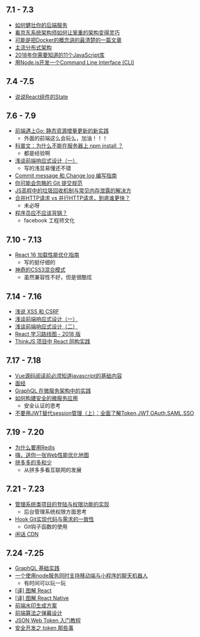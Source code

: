 ## 7.1 - 7.3
* [如何健壮你的后端服务](https://mp.weixin.qq.com/s/LAmPTV0NMGGI5gGY_y8D_g)
* [看京东系统架构师如何让笨重的架构变得灵巧](https://mp.weixin.qq.com/s/-wIC6yPifSEfT_Yybi4pTg)
* [可能是把Docker的概念讲的最清楚的一篇文章](https://mp.weixin.qq.com/s?__biz=MzU4NDQ4MzU5OA==&mid=2247484127&idx=1&sn=70ee95619ec761da884c4f9af3e83194)
* [主流分布式架构](https://mp.weixin.qq.com/s/oc1ADp5dETDHYN4tdTv8Vw)
* [2018年你需要知道的11个JavaScript库](https://blog.fundebug.com/2018/07/02/11-js-utility-you-should-know-in-2018/)
* [用Node.js开发一个Command Line Interface (CLI)](https://zhuanlan.zhihu.com/p/38730825)

## 7.4 -7.5
* [说说React组件的State](https://mp.weixin.qq.com/s/2j7u_pwfChyRZV0Ag79uMg)

## 7.6 - 7.9
* [前端遇上Go: 静态资源增量更新的新实践](https://mp.weixin.qq.com/s/hCqQW1F8FngPPGZAisAWUg)
  * 外面的前端这么会玩么，加油！！！
* [科普文：为什么不能在服务器上 npm install ？](https://zhuanlan.zhihu.com/p/39209596)
  * 都是经验啊
* [浅谈前端响应式设计（一）](https://mp.weixin.qq.com/s/AW5CQzODkjHQfXlqDoXhRQ)
  * 写的浅显易懂还不错
* [Commit message 和 Change log 编写指南](http://www.ruanyifeng.com/blog/2016/01/commit_message_change_log.html)
* [你可能会忽略的 Git 提交规范](http://jartto.wang/2018/07/08/git-commit/)
* [JS高程中的垃圾回收机制与常见内存泄露的解决方](https://segmentfault.com/a/1190000015569915)
* [合并HTTP请求 vs 并行HTTP请求，到底谁更快？](https://mp.weixin.qq.com/s/iwpRWwyv7AWXTdELHdqUKg)
  * 未必呀
* [程序员应不应该背锅？](https://mp.weixin.qq.com/s/2OZu7FApXJz7BXW66HuEaQ)
  * facebook 工程师文化

## 7.10 - 7.13
* [React 16 加载性能优化指南](https://mp.weixin.qq.com/s/XSvhOF_N0VbuOKStwi0IYw)
  * 写的挺仔细的
* [神奇的CSS3混合模式](https://mp.weixin.qq.com/s/r-1irFIuYPgCJ5Qqzi1LDQ)
  * 虽然兼容性不好，但是很酷炫

## 7.14 - 7.16
* [浅说 XSS 和 CSRF](https://github.com/dwqs/blog/issues/68)
* [浅谈前端响应式设计（一）](https://tech.youzan.com/reactive1/)
* [浅谈前端响应式设计（二）](https://tech.youzan.com/reactive2/)
* [React 学习路线图 - 2018 版](https://github.com/SangKa/react-roadmap)
* [ThinkJS 项目中 React 同构实践](https://zhuanlan.zhihu.com/p/39883636)

## 7.17 - 7.18
* [Vue源码阅读前必须知道javascript的基础内容](https://juejin.im/post/5b4ad441f265da0f7d4eeb7a)
* [面经](https://juejin.im/post/5b44a485e51d4519945fb6b7)
* [GraphQL 在微服务架构中的实践](https://draveness.me/graphql-microservice)
* [如何构建安全的微服务应用](https://mp.weixin.qq.com/s/XbdGKBxzRZQp8DiTzVVPpg)
  * 安全认证的思考
* [不要用JWT替代session管理（上）：全面了解Token,JWT,OAuth,SAML,SSO](https://zhuanlan.zhihu.com/p/38942172)

## 7.19 - 7.20
* [为什么要用Redis](https://mp.weixin.qq.com/s/cKIaRPGKywrxfs_s7wiaQg)
* [嗨，送你一张Web性能优化地图](https://github.com/berwin/Blog/issues/23)
* [拼多多的多和少](https://mp.weixin.qq.com/s/ZQtuqWevWSENbrCaAPnL1g)
  * 从拼多多看互联网的发展

## 7.21 - 7.23
* [管理系统类项目的登陆与权限功能的实现](https://mp.weixin.qq.com/s/TK5qfZh1DRjSnhQxY8niaw)
  * 后台管理系统权限方面思考
* [Hook Git实现代码与需求的一致性](https://mp.weixin.qq.com/s/xQXOw4YxVc3WtowxxVMxsg)
  * Git钩子函数的使用
* [闲话 CDN](https://zhuanlan.zhihu.com/p/39028766)

## 7.24 -7.25
* [GraphQL 基础实践](https://zhuanlan.zhihu.com/p/40348143)
* [一个使用node服务同时支持移动端与小程序的聊天机器人](https://www.jianshu.com/p/91e566bfeedf)
  * 有时间可以玩一玩
* [[译] 图解 React](https://zhuanlan.zhihu.com/p/39658720)
* [[译] 图解 React Native](https://zhuanlan.zhihu.com/p/40398439)
* [前端水印生成方案](https://musicfe.cn/page/15)
* [前端算法之弹幕设计](https://segmentfault.com/a/1190000015722802)
* [JSON Web Token 入门教程](http://www.ruanyifeng.com/blog/2018/07/json_web_token-tutorial.html)
* [安全开发之 token 那些事](https://mp.weixin.qq.com/s/iOn0SvVlF1Qj_4Jo9nknDw)